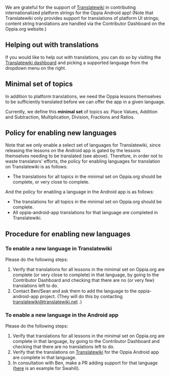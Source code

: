 We are grateful for the support of [Translatewiki](https://translatewiki.net/w/i.php?title=Special:Translate&group=oppia-android-app&filter=%21translated&action=translate) in contributing internationalized platform strings for the Oppia Android app! (Note that Translatewiki only provides support for translations of platform UI strings; content string translations are handled via the Contributor Dashboard on the Oppia.org website.)

## Helping out with translations

If you would like to help out with translations, you can do so by visiting the [Translatewiki dashboard](https://translatewiki.net/w/i.php?title=Special:Translate&group=oppia-android-app&filter=%21translated&action=translate) and picking a supported language from the dropdown menu on the right.

## Minimal set of topics

In addition to platform translations, we need the Oppia lessons themselves to be sufficiently translated before we can offer the app in a given language.

Currently, we define this **minimal set** of topics as: Place Values, Addition and Subtraction, Multiplication, Division, Fractions and Ratios.

## Policy for enabling new languages

Note that we only enable a select set of languages for Translatewiki, since releasing the lessons on the Android app is gated by the lessons themselves needing to be translated (see above). Therefore, in order not to waste translators' efforts, the policy for enabling languages for translation on Translatewiki is as follows:

  - The translations for all topics in the minimal set on Oppia.org should be complete, or very close to complete.

And the policy for enabling a language in the Android app is as follows:

  - The translations for all topics in the minimal set on Oppia.org should be complete.
  - All oppia-android-app translations for that language are completed in Translatewiki.

## Procedure for enabling new languages

### To enable a new language in Translatewiki

Please do the following steps:

  1. Verify that translations for all lessons in the minimal set on Oppia.org are complete (or very close to complete) in that language, by going to the Contributor Dashboard and checking that there are no (or very few) translations left to do.
  2. Contact Ben/Sean and ask them to add the language to the oppia-android-app project. (They will do this by contacting translatewiki@translatewiki.net .)

### To enable a new language in the Android app

Please do the following steps:

  1. Verify that translations for all lessons in the minimal set on Oppia.org are complete in that language, by going to the Contributor Dashboard and checking that there are no translations left to do.
  2. Verify that the translations on [Translatewiki](https://translatewiki.net/w/i.php?title=Special:Translate&group=oppia-android-app&filter=%21translated&action=translate) for the Oppia Android app are complete in that language.
  3. In consultation with Ben, make a PR adding support for that language ([here](https://github.com/oppia/oppia-android/pull/4307/files) is an example for Swahili).